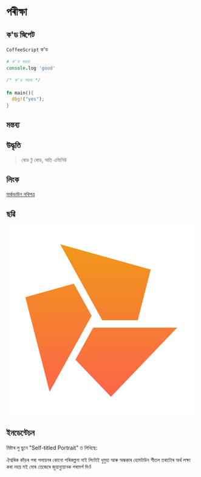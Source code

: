 # পৰীক্ষা

## ক'ড স্নিপেট

`CoffeeScript` ক'ড

```coffee
# ক'ড মন্তব্য
console.log 'good'


```

```rust
/* ক'ড মন্তব্য */

fn main(){
  dbg!("yes");
}
```

## মন্তব্য

<!-- HTML 注释 --> 

<!-- 多行注释 --> 

## উদ্ধৃতি

> ৰোড টু ৰোড, অতি এভিনিউ

## লিংক

[মাৰ্কডাউন নথিপত্ৰ](https://github.com/xxai-art/xxai-art-md)

## ছৱি

![xxAI.Art ব্ৰেণ্ড পৰিচয়](https://raw.githubusercontent.com/xxai-art/web/main/file/svg/logo.svg)

## ইনডেন্টেচন

মিষ্টাৰ লু ছুনে "Self-titled Portrait" ত লিখিছে:

  ঐশ্বৰিক কাঁড়ৰ পৰা পলায়নৰ কোনো পৰিকল্পনা নাই লিংটাই
  ধুমুহা আৰু অন্ধকাৰ হোমটাউন
  শীতল তৰাটোৰ অৰ্থ লক্ষ্য কৰা নহয়
  মই মোৰ তেজেৰে জুয়ান্যুয়ানক পৰামৰ্শ দিওঁ


